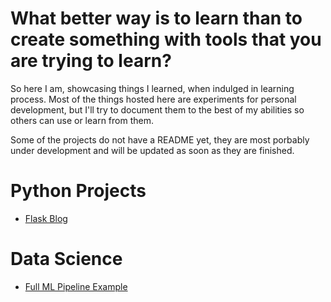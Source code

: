 # What better way is to learn than to create something with tools that you are trying to learn?
So here I am, showcasing things I learned, when indulged in learning process. Most of the things hosted here are experiments for personal development, but I'll try to document them to the best of my abilities so others can use or learn from them. 

Some of the projects do not have a README yet, they are most porbably under development and will be updated as soon as they are finished.

# Python Projects

 * [Flask Blog](https://github.com/uditmanav17/Flask-Blog)


# Data Science

 * [Full ML Pipeline Example](https://colab.research.google.com/github/uditmanav17/Interesting-Books/blob/master/Hands-On%20ML/Ch2%20Full%20ML%20Pipeline/Full%20ML%20Pipeline.ipynb)









